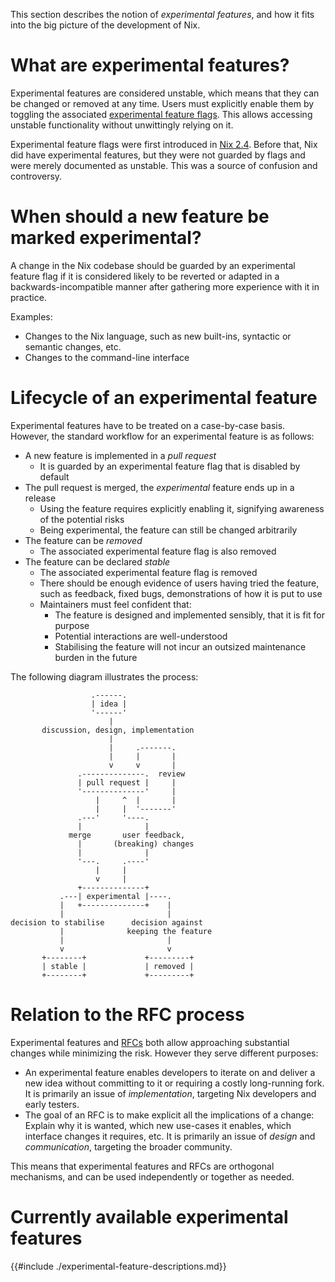 This section describes the notion of *experimental features*, and how it fits into the big picture of the development of Nix.

# What are experimental features?

Experimental features are considered unstable, which means that they can be changed or removed at any time.
Users must explicitly enable them by toggling the associated [experimental feature flags](@docroot@/command-ref/conf-file.md#conf-experimental-features).
This allows accessing unstable functionality without unwittingly relying on it.

Experimental feature flags were first introduced in [Nix 2.4](https://nix.dev/manual/nix/latest/release-notes/rl-2.4).
Before that, Nix did have experimental features, but they were not guarded by flags and were merely documented as unstable.
This was a source of confusion and controversy.

# When should a new feature be marked experimental?

A change in the Nix codebase should be guarded by an experimental feature flag if it is considered likely to be reverted or adapted in a backwards-incompatible manner after gathering more experience with it in practice.

Examples:

- Changes to the Nix language, such as new built-ins, syntactic or semantic changes, etc.
- Changes to the command-line interface

# Lifecycle of an experimental feature

Experimental features have to be treated on a case-by-case basis.
However, the standard workflow for an experimental feature is as follows:

- A new feature is implemented in a *pull request*
  - It is guarded by an experimental feature flag that is disabled by default
- The pull request is merged, the *experimental* feature ends up in a release
    - Using the feature requires explicitly enabling it, signifying awareness of the potential risks
    - Being experimental, the feature can still be changed arbitrarily
- The feature can be *removed*
  - The associated experimental feature flag is also removed
- The feature can be declared *stable*
  - The associated experimental feature flag is removed
  - There should be enough evidence of users having tried the feature, such as feedback, fixed bugs, demonstrations of how it is put to use
  - Maintainers must feel confident that:
    - The feature is designed and implemented sensibly, that it is fit for purpose
    - Potential interactions are well-understood
    - Stabilising the feature will not incur an outsized maintenance burden in the future

The following diagram illustrates the process:

```
                  .------.
                  | idea |
                  '------'
                      |
       discussion, design, implementation
                      |
                      |     .-------.
                      |     |       |
                      v     v       |
               .--------------.  review
               | pull request |     |
               '--------------'     |
                   |     ^  |       |
                   |     |  '-------'
               .---'     '----.
               |              |
             merge       user feedback,
               |       (breaking) changes
               |              |
               '---.     .----'
                   |     |
                   v     |
               +--------------+
           .---| experimental |----.
           |   +--------------+    |
           |                       |
decision to stabilise      decision against
           |              keeping the feature
           |                       |
           v                       v
       +--------+             +---------+
       | stable |             | removed |
       +--------+             +---------+
```

# Relation to the RFC process

Experimental features and [RFCs](https://github.com/NixOS/rfcs/) both allow approaching substantial changes while minimizing the risk.
However they serve different purposes:

- An experimental feature enables developers to iterate on and deliver a new idea without committing to it or requiring a costly long-running fork.
  It is primarily an issue of *implementation*, targeting Nix developers and early testers.
- The goal of an RFC is to make explicit all the implications of a change:
  Explain why it is wanted, which new use-cases it enables, which interface changes it requires, etc.
  It is primarily an issue of *design* and *communication*, targeting the broader community.

This means that experimental features and RFCs are orthogonal mechanisms, and can be used independently or together as needed.

# Currently available experimental features

{{#include ./experimental-feature-descriptions.md}}
